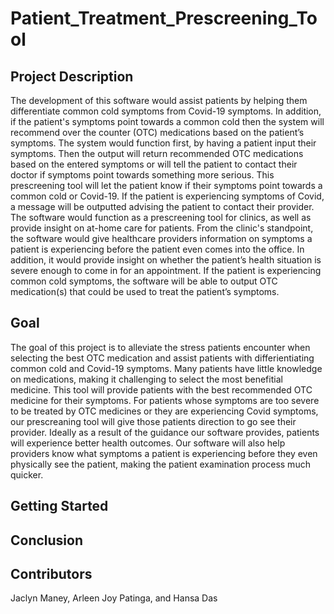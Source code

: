 # Patient_Treatment_Prescreening_Tool

## Project Description
The development of this software would assist patients by helping them differentiate common cold symptoms from Covid-19 symptoms. In addition, if the patient's symptoms point towards a common cold then the system will recommend over the counter (OTC) medications based on the patient’s symptoms. The system would function first, by having a patient input their symptoms. Then the output will return recommended OTC medications based on the entered symptoms or will tell the patient to contact their doctor if symptoms point towards something more serious. This prescreening tool will let the patient know if their symptoms point towards a common cold or Covid-19. If the patient is experiencing symptoms of Covid, a message will be outputted advising the patient to contact their provider. The software would function as a prescreening tool for clinics, as well as provide insight on at-home care for patients. From the clinic's standpoint, the software would give healthcare providers information on symptoms a patient is experiencing before the patient even comes into the office. In addition, it would provide insight on whether the patient’s health situation is severe enough to come in for an appointment. If the patient is experiencing common cold symptoms, the software will be able to output OTC medication(s) that could be used to treat the patient’s symptoms. 

## Goal
The goal of this project is to alleviate the stress patients encounter when selecting the best OTC medication and assist patients with differientiating common cold and Covid-19 symptoms. Many patients have little knowledge on medications, making it challenging to select the most benefitial medicine. This tool will provide patients with the best recommended OTC medicine for their symptoms. For patients whose symptoms are too severe to be treated by OTC medicines or they are experiencing Covid symptoms, our prescreaning tool will give those patients direction to go see their provider. Ideally as a result of the guidance our software provides, patients will experience better health outcomes. Our software will also help providers know what symptoms a patient is experiencing before they even physically see the patient, making the patient examination process much quicker. 

## Getting Started

## Conclusion

## Contributors
Jaclyn Maney, Arleen Joy Patinga, and Hansa Das
